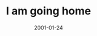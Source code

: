 ---
layout: base.njk
title : 'I am going home' 
view_title : 'I am going home' 
year : '2001' 
date : '2001-01-24' 
img_file : '/drawing/goinghome.png' 
html_file : 'goinghome' 
next_html : 'wierdstuff.html' 
year_order : '9' 
permalink : "title/{{html_file}}.html"
---